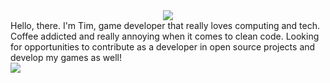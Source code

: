 <div id="header" align="center">
    <img src="https://user-images.githubusercontent.com/83797707/167281359-f4c3ec3e-05ec-468a-ac7c-295c1b017e7f.png"</img>
</div>
<span id="desc">Hello, there. I'm Tim, game developer that really loves computing and tech. Coffee addicted and really annoying when it comes to clean code. Looking for opportunities to contribute as a developer in open source projects and develop my games as well!</span>

<div id="badges">
    <a href="https://twitter.com/gabs_js">
        <img src="https://img.shields.io/badge/Twitter-Follow%20me!-bluevioletlogo=Twitter&logoColor=blueviolet"></img>
    </a>
</div>
